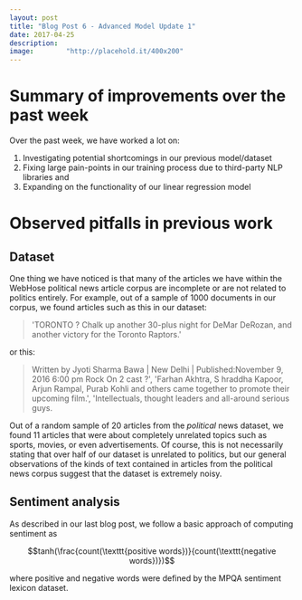 ```yaml
---
layout: post
title: "Blog Post 6 - Advanced Model Update 1"
date: 2017-04-25
description:
image:        "http://placehold.it/400x200"
---
```


# Summary of improvements over the past week

Over the past week, we have worked a lot on:

1. Investigating potential shortcomings in our previous model/dataset
2. Fixing large pain-points in our training process due to third-party NLP libraries and
3. Expanding on the functionality of our linear regression model

# Observed pitfalls in previous work

## Dataset

One thing we have noticed is that many of the articles we have within the WebHose
political news article corpus are incomplete or are not related to politics entirely.
For example, out of a sample of 1000 documents in our corpus, we found articles such as
this in our dataset:

> 'TORONTO ? Chalk up another 30-plus night for DeMar DeRozan, and another victory for the Toronto Raptors.'

or this:

> Written by Jyoti Sharma Bawa | New Delhi | Published:November 9, 2016 6:00 pm Rock On 2 cast ?', 'Farhan Akhtra, S
hraddha Kapoor, Arjun Rampal, Purab Kohli and others came together to promote their upcoming film.', 'Intellectuals,
 thought leaders and all-around serious guys.

Out of a random sample of 20 articles from the *political* news dataset, we found 11 articles that were
about completely unrelated topics such as sports, movies, or even advertisements. Of course, this is
not necessarily stating that over half of our dataset is unrelated to politics, but our general observations
of the kinds of text contained in articles from the political news corpus suggest that the dataset is
extremely noisy.

## Sentiment analysis

As described in our last blog post, we follow a basic approach of computing sentiment as

$$tanh(\frac{count(\texttt{positive words})}{count(\texttt{negative words})})$$

where positive and negative words were defined by the MPQA sentiment lexicon dataset.
